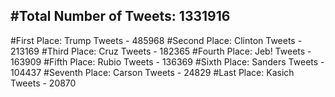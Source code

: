 #Total Number of Tweets: 1331916 
---
#First Place: Trump Tweets - 485968
#Second Place: Clinton Tweets - 213169
#Third Place: Cruz Tweets - 182365
#Fourth Place: Jeb! Tweets - 163909
#Fifth Place: Rubio Tweets - 136369
#Sixth Place: Sanders Tweets - 104437
#Seventh Place: Carson Tweets - 24829
#Last Place: Kasich Tweets - 20870
